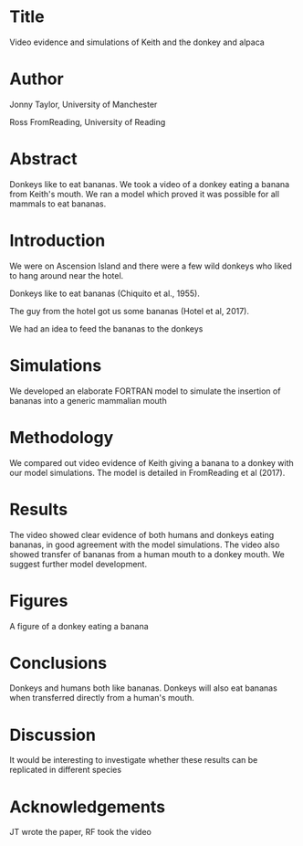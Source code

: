 # Title
Video evidence and simulations of Keith and the donkey and alpaca

# Author
Jonny Taylor, University of Manchester

Ross FromReading, University of Reading

# Abstract
Donkeys like to eat bananas. We took a video of a donkey eating a banana from Keith's mouth.
We ran a model which proved it was possible for all mammals to eat bananas.

# Introduction
We were on Ascension Island and there were a few wild donkeys who liked to hang around near the hotel.

Donkeys like to eat bananas (Chiquito et al., 1955).

The guy from the hotel got us some bananas (Hotel et al, 2017).

We had an idea to feed the bananas to the donkeys

# Simulations
We developed an elaborate FORTRAN model to simulate the insertion of bananas into a generic mammalian mouth

# Methodology
We compared out video evidence of Keith giving a banana to a donkey with our model simulations.
The model is detailed in FromReading et al (2017).

# Results
The video showed clear evidence of both humans and donkeys eating bananas, in good agreement with the model simulations.
The video also showed transfer of bananas from a human mouth to a donkey mouth. We suggest further model development.

# Figures
A figure of a donkey eating a banana

# Conclusions
Donkeys and humans both like bananas. Donkeys will also eat bananas when transferred directly from a human's mouth.

# Discussion
It would be interesting to investigate whether these results can be replicated in different species

# Acknowledgements
JT wrote the paper, RF took the video

